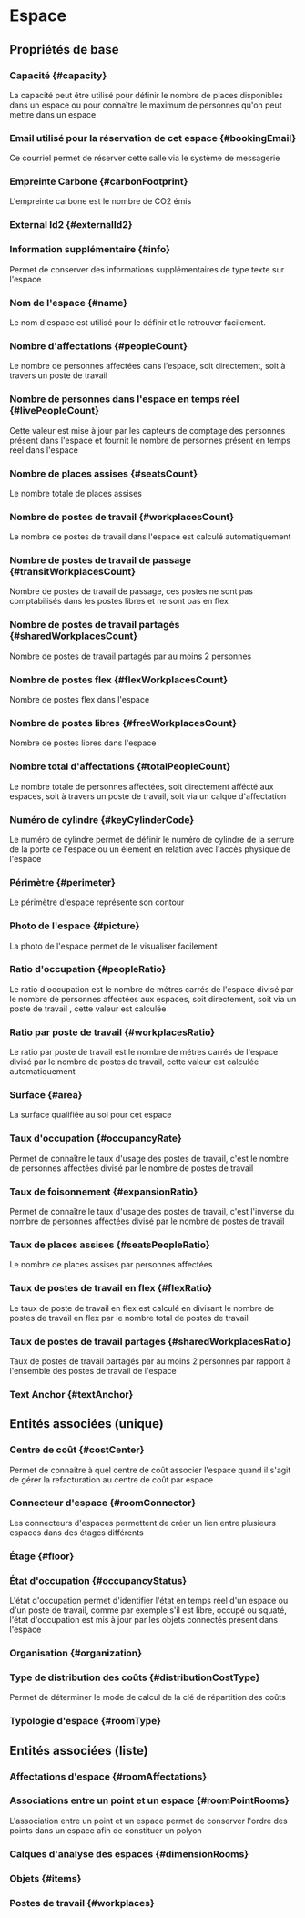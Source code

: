 <!--- THIS FILE IS GENERATED PLEASE DO NOT EDIT IT DIRECTLY --->
# Espace



## Propriétés de base

### Capacité {#capacity}
        
La capacité peut être utilisé pour définir le nombre de places disponibles dans un espace ou pour connaître le maximum de personnes qu'on peut mettre dans un espace
### Email utilisé pour la réservation de cet espace {#bookingEmail}
        
Ce courriel permet de réserver cette salle via le système de messagerie
### Empreinte Carbone {#carbonFootprint}
        
L'empreinte carbone est le nombre de CO2 émis
### External Id2 {#externalId2}
        

### Information supplémentaire {#info}
        
Permet de conserver des informations supplémentaires de type texte sur l'espace
### Nom de l'espace {#name}
        
Le nom d'espace est utilisé pour le définir et le retrouver facilement.
### Nombre d'affectations {#peopleCount}
        
Le nombre de personnes affectées dans l'espace, soit directement, soit à travers un poste de travail
### Nombre de personnes dans l'espace en temps réel {#livePeopleCount}
        
Cette valeur est mise à jour par les capteurs de comptage des personnes présent dans l'espace et fournit le nombre de personnes présent en temps réel dans l'espace
### Nombre de places assises {#seatsCount}
        
Le nombre totale de places assises
### Nombre de postes de travail {#workplacesCount}
        
Le nombre de postes de travail dans l'espace est calculé automatiquement
### Nombre de postes de travail de passage {#transitWorkplacesCount}
        
Nombre de postes de travail de passage, ces postes ne sont pas comptabilisés dans les postes libres et ne sont pas en flex
### Nombre de postes de travail partagés {#sharedWorkplacesCount}
        
Nombre de postes de travail partagés par au moins 2 personnes
### Nombre de postes flex {#flexWorkplacesCount}
        
Nombre de postes flex dans l'espace
### Nombre de postes libres {#freeWorkplacesCount}
        
Nombre de postes libres dans l'espace
### Nombre total d'affectations {#totalPeopleCount}
        
Le nombre totale de personnes affectées, soit directement affécté aux espaces, soit à travers un poste de travail, soit via un calque d'affectation
### Numéro de cylindre {#keyCylinderCode}
        
Le numéro de cylindre permet de définir le numéro de cylindre de la serrure de la porte de l'espace ou un élement en relation avec l'accès physique de l'espace
### Périmètre {#perimeter}
        
Le périmètre d'espace représente son contour
### Photo de l'espace {#picture}
        
La photo de l'espace permet de le visualiser facilement
### Ratio d'occupation {#peopleRatio}
        
Le ratio d'occupation est le nombre de métres carrés de l'espace divisé par le nombre de personnes affectées aux espaces, soit directement, soit via un poste de travail , cette valeur est calculée
### Ratio par poste de travail {#workplacesRatio}
        
Le ratio par poste de travail est le nombre de métres carrés de l'espace divisé par le nombre de postes de travail, cette valeur est calculée automatiquement
### Surface {#area}
        
La surface qualifiée au sol pour cet espace
### Taux d'occupation {#occupancyRate}
        
Permet de connaître le taux d'usage des postes de travail, c'est le nombre de personnes affectées divisé par le nombre de postes de travail
### Taux de foisonnement {#expansionRatio}
        
Permet de connaître le taux d'usage des postes de travail, c'est l'inverse du nombre de personnes affectées divisé par le nombre de postes de travail
### Taux de places assises {#seatsPeopleRatio}
        
Le nombre de places assises par personnes affectées
### Taux de postes de travail en flex {#flexRatio}
        
Le taux de poste de travail en flex est calculé en divisant le nombre de postes de travail en flex par le nombre total de postes de travail
### Taux de postes de travail partagés {#sharedWorkplacesRatio}
        
Taux de postes de travail partagés par au moins 2 personnes par rapport à l'ensemble des postes de travail de l'espace
### Text Anchor {#textAnchor}
        


## Entités associées (unique)

### Centre de coût {#costCenter}
        
Permet de connaitre à quel centre de coût associer l'espace quand il s'agit de gérer la refacturation au centre de coût par espace
### Connecteur d'espace {#roomConnector}
        
Les connecteurs d'espaces permettent de créer un lien entre plusieurs espaces dans des étages différents
### Étage {#floor}
        

### État d'occupation {#occupancyStatus}
        
L'état d'occupation permet d'identifier l'état en temps réel d'un espace ou d'un poste de travail, comme par exemple s'il est libre, occupé ou squaté, l'état d'occupation est mis à jour par les objets connectés présent dans l'espace
### Organisation {#organization}
        

### Type de distribution des coûts {#distributionCostType}
        
Permet de déterminer le mode de calcul de la clé de répartition des coûts
### Typologie d'espace {#roomType}
        


## Entités associées (liste)

### Affectations d'espace {#roomAffectations}
        

### Associations entre un point et un espace {#roomPointRooms}
        
L'association entre un point et un espace permet de conserver l'ordre des points dans un espace afin de constituer un polyon
### Calques d'analyse des espaces {#dimensionRooms}
        

### Objets {#items}
        

### Postes de travail {#workplaces}
        





